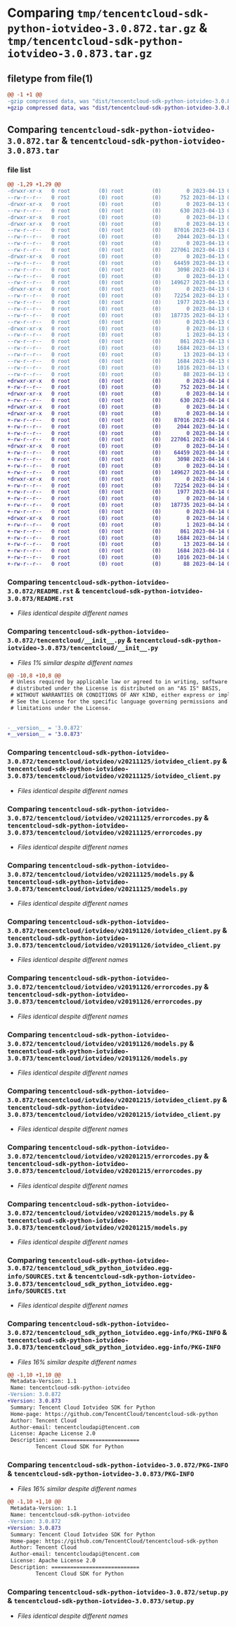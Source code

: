 # Comparing `tmp/tencentcloud-sdk-python-iotvideo-3.0.872.tar.gz` & `tmp/tencentcloud-sdk-python-iotvideo-3.0.873.tar.gz`

## filetype from file(1)

```diff
@@ -1 +1 @@
-gzip compressed data, was "dist/tencentcloud-sdk-python-iotvideo-3.0.872.tar", last modified: Thu Apr 13 00:44:12 2023, max compression
+gzip compressed data, was "dist/tencentcloud-sdk-python-iotvideo-3.0.873.tar", last modified: Fri Apr 14 00:40:03 2023, max compression
```

## Comparing `tencentcloud-sdk-python-iotvideo-3.0.872.tar` & `tencentcloud-sdk-python-iotvideo-3.0.873.tar`

### file list

```diff
@@ -1,29 +1,29 @@
-drwxr-xr-x   0 root         (0) root         (0)        0 2023-04-13 00:44:12.000000 tencentcloud-sdk-python-iotvideo-3.0.872/
--rw-r--r--   0 root         (0) root         (0)      752 2023-04-13 00:44:12.000000 tencentcloud-sdk-python-iotvideo-3.0.872/README.rst
-drwxr-xr-x   0 root         (0) root         (0)        0 2023-04-13 00:44:12.000000 tencentcloud-sdk-python-iotvideo-3.0.872/tencentcloud/
--rw-r--r--   0 root         (0) root         (0)      630 2023-04-13 00:44:12.000000 tencentcloud-sdk-python-iotvideo-3.0.872/tencentcloud/__init__.py
-drwxr-xr-x   0 root         (0) root         (0)        0 2023-04-13 00:44:12.000000 tencentcloud-sdk-python-iotvideo-3.0.872/tencentcloud/iotvideo/
-drwxr-xr-x   0 root         (0) root         (0)        0 2023-04-13 00:44:12.000000 tencentcloud-sdk-python-iotvideo-3.0.872/tencentcloud/iotvideo/v20211125/
--rw-r--r--   0 root         (0) root         (0)    87016 2023-04-13 00:44:12.000000 tencentcloud-sdk-python-iotvideo-3.0.872/tencentcloud/iotvideo/v20211125/iotvideo_client.py
--rw-r--r--   0 root         (0) root         (0)     2044 2023-04-13 00:44:12.000000 tencentcloud-sdk-python-iotvideo-3.0.872/tencentcloud/iotvideo/v20211125/errorcodes.py
--rw-r--r--   0 root         (0) root         (0)        0 2023-04-13 00:44:12.000000 tencentcloud-sdk-python-iotvideo-3.0.872/tencentcloud/iotvideo/v20211125/__init__.py
--rw-r--r--   0 root         (0) root         (0)   227061 2023-04-13 00:44:12.000000 tencentcloud-sdk-python-iotvideo-3.0.872/tencentcloud/iotvideo/v20211125/models.py
-drwxr-xr-x   0 root         (0) root         (0)        0 2023-04-13 00:44:12.000000 tencentcloud-sdk-python-iotvideo-3.0.872/tencentcloud/iotvideo/v20191126/
--rw-r--r--   0 root         (0) root         (0)    64459 2023-04-13 00:44:12.000000 tencentcloud-sdk-python-iotvideo-3.0.872/tencentcloud/iotvideo/v20191126/iotvideo_client.py
--rw-r--r--   0 root         (0) root         (0)     3098 2023-04-13 00:44:12.000000 tencentcloud-sdk-python-iotvideo-3.0.872/tencentcloud/iotvideo/v20191126/errorcodes.py
--rw-r--r--   0 root         (0) root         (0)        0 2023-04-13 00:44:12.000000 tencentcloud-sdk-python-iotvideo-3.0.872/tencentcloud/iotvideo/v20191126/__init__.py
--rw-r--r--   0 root         (0) root         (0)   149627 2023-04-13 00:44:12.000000 tencentcloud-sdk-python-iotvideo-3.0.872/tencentcloud/iotvideo/v20191126/models.py
-drwxr-xr-x   0 root         (0) root         (0)        0 2023-04-13 00:44:12.000000 tencentcloud-sdk-python-iotvideo-3.0.872/tencentcloud/iotvideo/v20201215/
--rw-r--r--   0 root         (0) root         (0)    72254 2023-04-13 00:44:12.000000 tencentcloud-sdk-python-iotvideo-3.0.872/tencentcloud/iotvideo/v20201215/iotvideo_client.py
--rw-r--r--   0 root         (0) root         (0)     1977 2023-04-13 00:44:12.000000 tencentcloud-sdk-python-iotvideo-3.0.872/tencentcloud/iotvideo/v20201215/errorcodes.py
--rw-r--r--   0 root         (0) root         (0)        0 2023-04-13 00:44:12.000000 tencentcloud-sdk-python-iotvideo-3.0.872/tencentcloud/iotvideo/v20201215/__init__.py
--rw-r--r--   0 root         (0) root         (0)   187735 2023-04-13 00:44:12.000000 tencentcloud-sdk-python-iotvideo-3.0.872/tencentcloud/iotvideo/v20201215/models.py
--rw-r--r--   0 root         (0) root         (0)        0 2023-04-13 00:44:12.000000 tencentcloud-sdk-python-iotvideo-3.0.872/tencentcloud/iotvideo/__init__.py
-drwxr-xr-x   0 root         (0) root         (0)        0 2023-04-13 00:44:12.000000 tencentcloud-sdk-python-iotvideo-3.0.872/tencentcloud_sdk_python_iotvideo.egg-info/
--rw-r--r--   0 root         (0) root         (0)        1 2023-04-13 00:44:12.000000 tencentcloud-sdk-python-iotvideo-3.0.872/tencentcloud_sdk_python_iotvideo.egg-info/dependency_links.txt
--rw-r--r--   0 root         (0) root         (0)      861 2023-04-13 00:44:12.000000 tencentcloud-sdk-python-iotvideo-3.0.872/tencentcloud_sdk_python_iotvideo.egg-info/SOURCES.txt
--rw-r--r--   0 root         (0) root         (0)     1684 2023-04-13 00:44:12.000000 tencentcloud-sdk-python-iotvideo-3.0.872/tencentcloud_sdk_python_iotvideo.egg-info/PKG-INFO
--rw-r--r--   0 root         (0) root         (0)       13 2023-04-13 00:44:12.000000 tencentcloud-sdk-python-iotvideo-3.0.872/tencentcloud_sdk_python_iotvideo.egg-info/top_level.txt
--rw-r--r--   0 root         (0) root         (0)     1684 2023-04-13 00:44:12.000000 tencentcloud-sdk-python-iotvideo-3.0.872/PKG-INFO
--rw-r--r--   0 root         (0) root         (0)     1016 2023-04-13 00:44:12.000000 tencentcloud-sdk-python-iotvideo-3.0.872/setup.py
--rw-r--r--   0 root         (0) root         (0)       88 2023-04-13 00:44:12.000000 tencentcloud-sdk-python-iotvideo-3.0.872/setup.cfg
+drwxr-xr-x   0 root         (0) root         (0)        0 2023-04-14 00:40:03.000000 tencentcloud-sdk-python-iotvideo-3.0.873/
+-rw-r--r--   0 root         (0) root         (0)      752 2023-04-14 00:40:03.000000 tencentcloud-sdk-python-iotvideo-3.0.873/README.rst
+drwxr-xr-x   0 root         (0) root         (0)        0 2023-04-14 00:40:03.000000 tencentcloud-sdk-python-iotvideo-3.0.873/tencentcloud/
+-rw-r--r--   0 root         (0) root         (0)      630 2023-04-14 00:40:03.000000 tencentcloud-sdk-python-iotvideo-3.0.873/tencentcloud/__init__.py
+drwxr-xr-x   0 root         (0) root         (0)        0 2023-04-14 00:40:03.000000 tencentcloud-sdk-python-iotvideo-3.0.873/tencentcloud/iotvideo/
+drwxr-xr-x   0 root         (0) root         (0)        0 2023-04-14 00:40:03.000000 tencentcloud-sdk-python-iotvideo-3.0.873/tencentcloud/iotvideo/v20211125/
+-rw-r--r--   0 root         (0) root         (0)    87016 2023-04-14 00:40:03.000000 tencentcloud-sdk-python-iotvideo-3.0.873/tencentcloud/iotvideo/v20211125/iotvideo_client.py
+-rw-r--r--   0 root         (0) root         (0)     2044 2023-04-14 00:40:03.000000 tencentcloud-sdk-python-iotvideo-3.0.873/tencentcloud/iotvideo/v20211125/errorcodes.py
+-rw-r--r--   0 root         (0) root         (0)        0 2023-04-14 00:40:03.000000 tencentcloud-sdk-python-iotvideo-3.0.873/tencentcloud/iotvideo/v20211125/__init__.py
+-rw-r--r--   0 root         (0) root         (0)   227061 2023-04-14 00:40:03.000000 tencentcloud-sdk-python-iotvideo-3.0.873/tencentcloud/iotvideo/v20211125/models.py
+drwxr-xr-x   0 root         (0) root         (0)        0 2023-04-14 00:40:03.000000 tencentcloud-sdk-python-iotvideo-3.0.873/tencentcloud/iotvideo/v20191126/
+-rw-r--r--   0 root         (0) root         (0)    64459 2023-04-14 00:40:03.000000 tencentcloud-sdk-python-iotvideo-3.0.873/tencentcloud/iotvideo/v20191126/iotvideo_client.py
+-rw-r--r--   0 root         (0) root         (0)     3098 2023-04-14 00:40:03.000000 tencentcloud-sdk-python-iotvideo-3.0.873/tencentcloud/iotvideo/v20191126/errorcodes.py
+-rw-r--r--   0 root         (0) root         (0)        0 2023-04-14 00:40:03.000000 tencentcloud-sdk-python-iotvideo-3.0.873/tencentcloud/iotvideo/v20191126/__init__.py
+-rw-r--r--   0 root         (0) root         (0)   149627 2023-04-14 00:40:03.000000 tencentcloud-sdk-python-iotvideo-3.0.873/tencentcloud/iotvideo/v20191126/models.py
+drwxr-xr-x   0 root         (0) root         (0)        0 2023-04-14 00:40:03.000000 tencentcloud-sdk-python-iotvideo-3.0.873/tencentcloud/iotvideo/v20201215/
+-rw-r--r--   0 root         (0) root         (0)    72254 2023-04-14 00:40:03.000000 tencentcloud-sdk-python-iotvideo-3.0.873/tencentcloud/iotvideo/v20201215/iotvideo_client.py
+-rw-r--r--   0 root         (0) root         (0)     1977 2023-04-14 00:40:03.000000 tencentcloud-sdk-python-iotvideo-3.0.873/tencentcloud/iotvideo/v20201215/errorcodes.py
+-rw-r--r--   0 root         (0) root         (0)        0 2023-04-14 00:40:03.000000 tencentcloud-sdk-python-iotvideo-3.0.873/tencentcloud/iotvideo/v20201215/__init__.py
+-rw-r--r--   0 root         (0) root         (0)   187735 2023-04-14 00:40:03.000000 tencentcloud-sdk-python-iotvideo-3.0.873/tencentcloud/iotvideo/v20201215/models.py
+-rw-r--r--   0 root         (0) root         (0)        0 2023-04-14 00:40:03.000000 tencentcloud-sdk-python-iotvideo-3.0.873/tencentcloud/iotvideo/__init__.py
+drwxr-xr-x   0 root         (0) root         (0)        0 2023-04-14 00:40:03.000000 tencentcloud-sdk-python-iotvideo-3.0.873/tencentcloud_sdk_python_iotvideo.egg-info/
+-rw-r--r--   0 root         (0) root         (0)        1 2023-04-14 00:40:03.000000 tencentcloud-sdk-python-iotvideo-3.0.873/tencentcloud_sdk_python_iotvideo.egg-info/dependency_links.txt
+-rw-r--r--   0 root         (0) root         (0)      861 2023-04-14 00:40:03.000000 tencentcloud-sdk-python-iotvideo-3.0.873/tencentcloud_sdk_python_iotvideo.egg-info/SOURCES.txt
+-rw-r--r--   0 root         (0) root         (0)     1684 2023-04-14 00:40:03.000000 tencentcloud-sdk-python-iotvideo-3.0.873/tencentcloud_sdk_python_iotvideo.egg-info/PKG-INFO
+-rw-r--r--   0 root         (0) root         (0)       13 2023-04-14 00:40:03.000000 tencentcloud-sdk-python-iotvideo-3.0.873/tencentcloud_sdk_python_iotvideo.egg-info/top_level.txt
+-rw-r--r--   0 root         (0) root         (0)     1684 2023-04-14 00:40:03.000000 tencentcloud-sdk-python-iotvideo-3.0.873/PKG-INFO
+-rw-r--r--   0 root         (0) root         (0)     1016 2023-04-14 00:40:03.000000 tencentcloud-sdk-python-iotvideo-3.0.873/setup.py
+-rw-r--r--   0 root         (0) root         (0)       88 2023-04-14 00:40:03.000000 tencentcloud-sdk-python-iotvideo-3.0.873/setup.cfg
```

### Comparing `tencentcloud-sdk-python-iotvideo-3.0.872/README.rst` & `tencentcloud-sdk-python-iotvideo-3.0.873/README.rst`

 * *Files identical despite different names*

### Comparing `tencentcloud-sdk-python-iotvideo-3.0.872/tencentcloud/__init__.py` & `tencentcloud-sdk-python-iotvideo-3.0.873/tencentcloud/__init__.py`

 * *Files 1% similar despite different names*

```diff
@@ -10,8 +10,8 @@
 # Unless required by applicable law or agreed to in writing, software
 # distributed under the License is distributed on an "AS IS" BASIS,
 # WITHOUT WARRANTIES OR CONDITIONS OF ANY KIND, either express or implied.
 # See the License for the specific language governing permissions and
 # limitations under the License.
 
 
-__version__ = '3.0.872'
+__version__ = '3.0.873'
```

### Comparing `tencentcloud-sdk-python-iotvideo-3.0.872/tencentcloud/iotvideo/v20211125/iotvideo_client.py` & `tencentcloud-sdk-python-iotvideo-3.0.873/tencentcloud/iotvideo/v20211125/iotvideo_client.py`

 * *Files identical despite different names*

### Comparing `tencentcloud-sdk-python-iotvideo-3.0.872/tencentcloud/iotvideo/v20211125/errorcodes.py` & `tencentcloud-sdk-python-iotvideo-3.0.873/tencentcloud/iotvideo/v20211125/errorcodes.py`

 * *Files identical despite different names*

### Comparing `tencentcloud-sdk-python-iotvideo-3.0.872/tencentcloud/iotvideo/v20211125/models.py` & `tencentcloud-sdk-python-iotvideo-3.0.873/tencentcloud/iotvideo/v20211125/models.py`

 * *Files identical despite different names*

### Comparing `tencentcloud-sdk-python-iotvideo-3.0.872/tencentcloud/iotvideo/v20191126/iotvideo_client.py` & `tencentcloud-sdk-python-iotvideo-3.0.873/tencentcloud/iotvideo/v20191126/iotvideo_client.py`

 * *Files identical despite different names*

### Comparing `tencentcloud-sdk-python-iotvideo-3.0.872/tencentcloud/iotvideo/v20191126/errorcodes.py` & `tencentcloud-sdk-python-iotvideo-3.0.873/tencentcloud/iotvideo/v20191126/errorcodes.py`

 * *Files identical despite different names*

### Comparing `tencentcloud-sdk-python-iotvideo-3.0.872/tencentcloud/iotvideo/v20191126/models.py` & `tencentcloud-sdk-python-iotvideo-3.0.873/tencentcloud/iotvideo/v20191126/models.py`

 * *Files identical despite different names*

### Comparing `tencentcloud-sdk-python-iotvideo-3.0.872/tencentcloud/iotvideo/v20201215/iotvideo_client.py` & `tencentcloud-sdk-python-iotvideo-3.0.873/tencentcloud/iotvideo/v20201215/iotvideo_client.py`

 * *Files identical despite different names*

### Comparing `tencentcloud-sdk-python-iotvideo-3.0.872/tencentcloud/iotvideo/v20201215/errorcodes.py` & `tencentcloud-sdk-python-iotvideo-3.0.873/tencentcloud/iotvideo/v20201215/errorcodes.py`

 * *Files identical despite different names*

### Comparing `tencentcloud-sdk-python-iotvideo-3.0.872/tencentcloud/iotvideo/v20201215/models.py` & `tencentcloud-sdk-python-iotvideo-3.0.873/tencentcloud/iotvideo/v20201215/models.py`

 * *Files identical despite different names*

### Comparing `tencentcloud-sdk-python-iotvideo-3.0.872/tencentcloud_sdk_python_iotvideo.egg-info/SOURCES.txt` & `tencentcloud-sdk-python-iotvideo-3.0.873/tencentcloud_sdk_python_iotvideo.egg-info/SOURCES.txt`

 * *Files identical despite different names*

### Comparing `tencentcloud-sdk-python-iotvideo-3.0.872/tencentcloud_sdk_python_iotvideo.egg-info/PKG-INFO` & `tencentcloud-sdk-python-iotvideo-3.0.873/tencentcloud_sdk_python_iotvideo.egg-info/PKG-INFO`

 * *Files 16% similar despite different names*

```diff
@@ -1,10 +1,10 @@
 Metadata-Version: 1.1
 Name: tencentcloud-sdk-python-iotvideo
-Version: 3.0.872
+Version: 3.0.873
 Summary: Tencent Cloud Iotvideo SDK for Python
 Home-page: https://github.com/TencentCloud/tencentcloud-sdk-python
 Author: Tencent Cloud
 Author-email: tencentcloudapi@tencent.com
 License: Apache License 2.0
 Description: ============================
         Tencent Cloud SDK for Python
```

### Comparing `tencentcloud-sdk-python-iotvideo-3.0.872/PKG-INFO` & `tencentcloud-sdk-python-iotvideo-3.0.873/PKG-INFO`

 * *Files 16% similar despite different names*

```diff
@@ -1,10 +1,10 @@
 Metadata-Version: 1.1
 Name: tencentcloud-sdk-python-iotvideo
-Version: 3.0.872
+Version: 3.0.873
 Summary: Tencent Cloud Iotvideo SDK for Python
 Home-page: https://github.com/TencentCloud/tencentcloud-sdk-python
 Author: Tencent Cloud
 Author-email: tencentcloudapi@tencent.com
 License: Apache License 2.0
 Description: ============================
         Tencent Cloud SDK for Python
```

### Comparing `tencentcloud-sdk-python-iotvideo-3.0.872/setup.py` & `tencentcloud-sdk-python-iotvideo-3.0.873/setup.py`

 * *Files identical despite different names*

